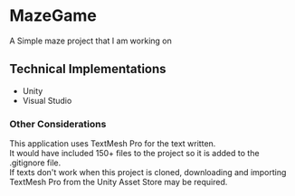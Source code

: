 # MazeGame

A Simple maze project that I am working on  

## Technical Implementations

 * Unity
 * Visual Studio
 
 ### Other Considerations

 This application uses TextMesh Pro for the text written.  
 It would have included 150+ files to the project so it is added to the .gitignore file.  
 If texts don't work when this project is cloned, downloading and importing TextMesh Pro from the Unity Asset Store may be required.
